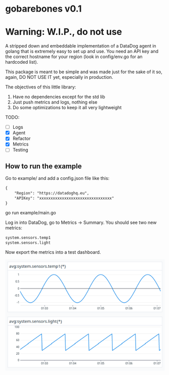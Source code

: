 # gobarebones v0.1

# Warning: W.I.P., do not use

A stripped down and embeddable implementation of a DataDog agent in golang that
is extremely easy to set up and use. You need an API key and the correct hostname
for your region (look in config/env.go for an hardcoded list).

This package is meant to be simple and was made just for the sake of it so, again,
DO NOT USE IT yet, especially in production.

The objectives of this little library:

1. Have no dependencies except for the std lib
2. Just push metrics and logs, nothing else
3. Do some optimizations to keep it all very lightweight

TODO:
- [ ] Logs
- [x] Agent
- [x] Refactor
- [x] Metrics
- [ ] Testing

## How to run the example

Go to example/ and add a config.json file like this:

    {
        "Region": "https://datadoghq.eu",
        "APIKey": "xxxxxxxxxxxxxxxxxxxxxxxxxxxxxxxx"
    }

go run example/main.go

Log in into DataDog, go to Metrics -> Summary. You should see two new metrics:

    system.sensors.temp1
    system.sensors.light
    
Now export the metrics into a test dashboard.

![example](./doc/test.png)
